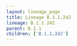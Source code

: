 ```yaml
---
layout: lineage_page
title: Lineage B.1.1.242
lineage: B.1.1.242
parent: B.1.1
children: ['B.1.1.242']
---
```

